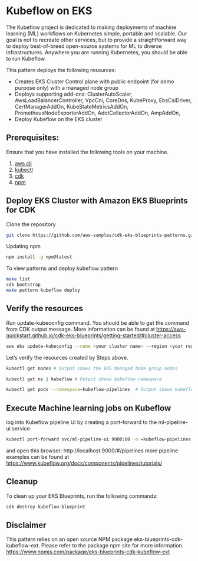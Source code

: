 # Kubeflow on EKS
The Kubeflow project is dedicated to making deployments of machine learning (ML) workflows on Kubernetes simple, portable and scalable.
Our goal is not to recreate other services, but to provide a straightforward way to deploy best-of-breed open-source systems for ML to diverse infrastructures.
Anywhere you are running Kubernetes, you should be able to run Kubeflow.

This pattern deploys the following resources:

- Creates EKS Cluster Control plane with public endpoint (for demo purpose only) with a managed node group
- Deploys supporting add-ons: ClusterAutoScaler, AwsLoadBalancerController, VpcCni, CoreDns, KubeProxy, EbsCsiDriver, CertManagerAddOn, KubeStateMetricsAddOn, PrometheusNodeExporterAddOn, AdotCollectorAddOn, AmpAddOn,
- Deploy Kubeflow on the EKS cluster


## Prerequisites:

Ensure that you have installed the following tools on your machine.

1. [aws cli](https://docs.aws.amazon.com/cli/latest/userguide/install-cliv2.html)
2. [kubectl](https://Kubernetes.io/docs/tasks/tools/)
3. [cdk](https://docs.aws.amazon.com/cdk/v2/guide/getting_started.html#getting_started_install)
4. [npm](https://docs.npmjs.com/cli/v8/commands/npm-install)



## Deploy EKS Cluster with Amazon EKS Blueprints for CDK

Clone the repository

```sh
git clone https://github.com/aws-samples/cdk-eks-blueprints-patterns.git
```

Updating npm

```sh
npm install -g npm@latest
```

To view patterns and deploy kubeflow pattern

```sh
make list
cdk bootstrap
make pattern kubeflow deploy
```


## Verify the resources


Run update-kubeconfig command. You should be able to get the command from CDK output message. More information can be found at https://aws-quickstart.github.io/cdk-eks-blueprints/getting-started/#cluster-access
```sh
aws eks update-kubeconfig --name <your cluster name> --region <your region> --role-arn arn:aws:iam::xxxxxxxxx:role/kubeflow-blueprint-kubeflowblueprintMastersRole0C1-saJBO
```

Let’s verify the resources created by Steps above.
```sh
kubectl get nodes # Output shows the EKS Managed Node group nodes

kubectl get ns | kubeflow # Output shows kubeflow namespace

kubectl get pods --namespace=kubeflow-pipelines  # Output shows kubeflow pods
```


## Execute Machine learning jobs on Kubeflow
log into Kubeflow pipeline UI by creating a port-forward to the ml-pipeline-ui service<br>

```sh
kubectl port-forward svc/ml-pipeline-ui 9000:80 -n =kubeflow-pipelines

```
and open this browser: http://localhost:9000/#/pipelines
more pipeline examples can be found at https://www.kubeflow.org/docs/components/pipelines/tutorials/


## Cleanup

To clean up your EKS Blueprints, run the following commands:


```sh
cdk destroy kubeflow-blueprint 

```

## Disclaimer 
This pattern relies on an open source NPM package eks-blueprints-cdk-kubeflow-ext. Please refer to the package npm site for more information.
https://www.npmjs.com/package/eks-blueprints-cdk-kubeflow-ext
